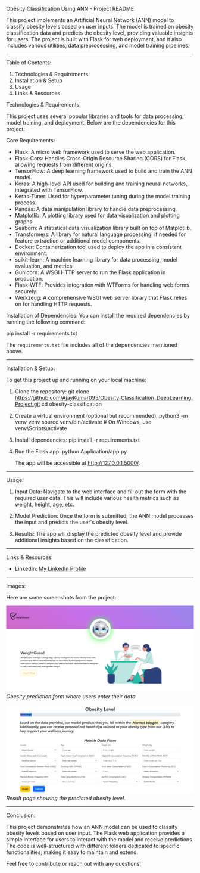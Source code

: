 Obesity Classification Using ANN - Project README

This project implements an Artificial Neural Network (ANN) model to classify obesity levels based on user inputs. The model is trained on obesity classification data and predicts the obesity level, providing valuable insights for users. The project is built with Flask for web deployment, and it also includes various utilities, data preprocessing, and model training pipelines.

---

Table of Contents:
1. Technologies & Requirements
2. Installation & Setup
3. Usage
4. Links & Resources


Technologies & Requirements:

This project uses several popular libraries and tools for data processing, model training, and deployment. Below are the dependencies for this project:

Core Requirements:
- Flask: A micro web framework used to serve the web application.
- Flask-Cors: Handles Cross-Origin Resource Sharing (CORS) for Flask, allowing requests from different origins.
- TensorFlow: A deep learning framework used to build and train the ANN model.
- Keras: A high-level API used for building and training neural networks, integrated with TensorFlow.
- Keras-Tuner: Used for hyperparameter tuning during the model training process.
- Pandas: A data manipulation library to handle data preprocessing.
- Matplotlib: A plotting library used for data visualization and plotting graphs.
- Seaborn: A statistical data visualization library built on top of Matplotlib.
- Transformers: A library for natural language processing, if needed for feature extraction or additional model components.
- Docker: Containerization tool used to deploy the app in a consistent environment.
- scikit-learn: A machine learning library for data processing, model evaluation, and metrics.
- Gunicorn: A WSGI HTTP server to run the Flask application in production.
- Flask-WTF: Provides integration with WTForms for handling web forms securely.
- Werkzeug: A comprehensive WSGI web server library that Flask relies on for handling HTTP requests.

Installation of Dependencies:
You can install the required dependencies by running the following command:

pip install -r requirements.txt

The `requirements.txt` file includes all of the dependencies mentioned above.

---

Installation & Setup:

To get this project up and running on your local machine:

1. Clone the repository:
    git clone https://github.com/AjayKumar095/Obesity_Classification_DeepLearning_Project.git
    cd obesity-classification

2. Create a virtual environment (optional but recommended):
    python3 -m venv venv
    source venv/bin/activate  # On Windows, use venv\Scripts\activate

3. Install dependencies:
    pip install -r requirements.txt

4. Run the Flask app:
    python Application/app.py

    The app will be accessible at http://127.0.0.1:5000/.

---

Usage:

1. Input Data: 
   Navigate to the web interface and fill out the form with the required user data. This will include various health metrics such as weight, height, age, etc.
   
2. Model Prediction:
   Once the form is submitted, the ANN model processes the input and predicts the user's obesity level.

3. Results: 
   The app will display the predicted obesity level and provide additional insights based on the classification.

---

Links & Resources:

- LinkedIn: [My LinkedIn Profile](https://www.linkedin.com/in/ajay-kumar-4b1b7329a/)

---

Images:

Here are some screenshots from the project:

![Obesity Prediction page](Application/static/Assets/projectimage1.png)
*Obesity prediction form where users enter their data.*

![Obesity Prediction Result](Application/static/Assets/projectimage2.png)
*Result page showing the predicted obesity level.*

---

Conclusion:

This project demonstrates how an ANN model can be used to classify obesity levels based on user input. The Flask web application provides a simple interface for users to interact with the model and receive predictions. The code is well-structured with different folders dedicated to specific functionalities, making it easy to maintain and extend.

Feel free to contribute or reach out with any questions!
